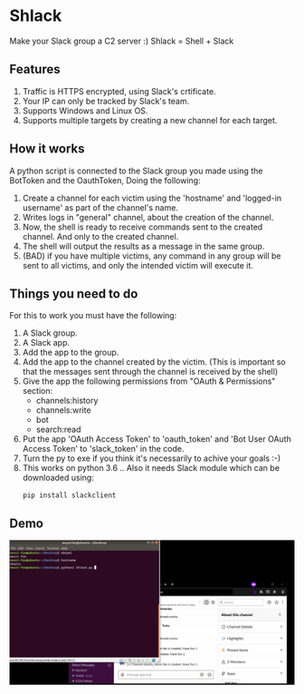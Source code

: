 # Shlack
Make your Slack group a C2 server :)
Shlack = Shell + Slack

## Features
1. Traffic is HTTPS encrypted, using Slack's crtificate.
2. Your IP can only be tracked by Slack's team.
3. Supports Windows and Linux OS.
4. Supports multiple targets by creating a new channel for each target.

## How it works
A python script is connected to the Slack group you made using the BotToken and the OauthToken, Doing the following:
1. Create a channel for each victim using the 'hostname' and 'logged-in username' as part of the channel's name.
2. Writes logs in "general" channel, about the creation of the channel.
3. Now, the shell is ready to receive commands sent to the created channel. And only to the created channel.
4. The shell will output the results as a message in the same group.
5. (BAD) if you have multiple victims, any command in any group will be sent to all victims, and only the intended victim will execute it.

## Things you need to do
For this to work you must have the following:
1. A Slack group.
2. A Slack app.
3. Add the app to the group.
4. Add the app to the channel created by the victim. (This is important so that the messages sent through the channel is received by the shell)
5. Give the app the following permissions from "OAuth & Permissions" section:
   - channels:history
   - channels:write
   - bot
   - search:read
6. Put the app 'OAuth Access Token' to 'oauth_token' and 'Bot User OAuth Access Token' to 'slack_token' in the code.
7. Turn the py to exe if you think it's necessarily to achive your goals :-)
8. This works on python 3.6 .. Also it needs Slack module which can be downloaded using:
    ```
    pip install slackclient
    ```
    
## Demo
![](Demo.gif)
